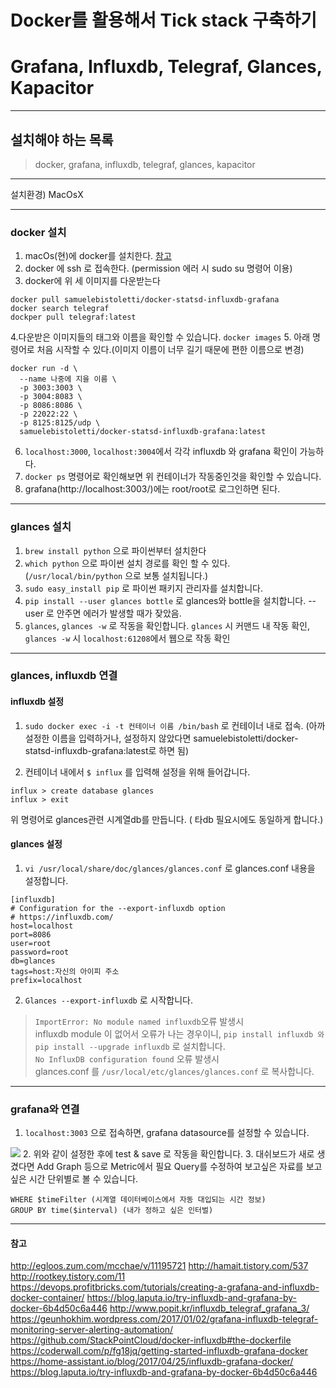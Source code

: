 # Docker를 활용해서 Tick stack 구축하기
# Grafana, Influxdb, Telegraf, Glances, Kapacitor

---

## 설치해야 하는 목록
> docker, grafana, influxdb, telegraf, glances, kapacitor

---

설치환경) MacOsX

---

### docker 설치

1. macOs(현)에 docker를 설치한다. [참고](http://pyrasis.com/book/DockerForTheReallyImpatient/Chapter02/02)
2. docker 에 ssh 로 접속한다. (permission 에러 시 sudo su 명령어 이용)
3. docker에 위 세 이미지를 다운받는다
```
docker pull samuelebistoletti/docker-statsd-influxdb-grafana
docker search telegraf
dockper pull telegraf:latest
```
4.다운받은 이미지들의 태그와 이름을 확인할 수 있습니다.
`docker images`
5. 아래 명령어로 처음 시작할 수 있다.(이미지 이름이 너무 길기 때문에 편한 이름으로 변경)
```
docker run -d \
  --name 나중에 지을 이름 \
  -p 3003:3003 \
  -p 3004:8083 \
  -p 8086:8086 \
  -p 22022:22 \
  -p 8125:8125/udp \
  samuelebistoletti/docker-statsd-influxdb-grafana:latest
```

6. `localhost:3000`, `localhost:3004`에서 각각 influxdb 와 grafana 확인이 가능하다.
7. `docker ps` 명령어로 확인해보면 위 컨테이너가 작동중인것을 확인할 수 있습니다.
8. grafana(http://localhost:3003/)에는 root/root로 로그인하면 된다.
---

### glances 설치

1. `brew install python` 으로 파이썬부터 설치한다
2. `which python` 으로 파이썬 설치 경로를 확인 할 수 있다. (`/usr/local/bin/python` 으로 보통 설치됩니다.)
3. `sudo easy_install pip` 로 파이썬 패키지 관리자를 설치합니다.
4. `pip install --user glances bottle` 로 glances와 bottle을 설치합니다.
--user 로 안주면 에러가 발생할 때가 잦았음.
5. `glances`, `glances -w` 로 작동을 확인합니다.
`glances` 시 커맨드 내 작동 확인, `glances -w` 시 `localhost:61208`에서 웹으로 작동 확인

---

### glances, influxdb 연결

#### influxdb 설정

1. `sudo docker exec -i -t 컨테이너 이름 /bin/bash` 로 컨테이너 내로 접속. (아까 설정한 이름을 입력하거나, 설정하지 않았다면 samuelebistoletti/docker-statsd-influxdb-grafana:latest로 하면 됨)

2. 컨테이너 내에서 `$ influx` 를 입력해 설정을 위해 들어갑니다.
```
influx > create database glances
influx > exit
```
위 명령어로 glances관련 시계열db를 만듭니다. ( 타db 필요시에도 동일하게 합니다.)

#### glances 설정

1. `vi /usr/local/share/doc/glances/glances.conf` 로 glances.conf 내용을 설정합니다.
```
[influxdb]
# Configuration for the --export-influxdb option
# https://influxdb.com/
host=localhost
port=8086
user=root
password=root
db=glances
tags=host:자신의 아이피 주소
prefix=localhost
```

2. `Glances --export-influxdb` 로 시작합니다.
> `ImportError: No module named influxdb`오류 발생시<br>
> influxdb module 이 없어서 오류가 나는 경우이니, `pip install influxdb 와 pip install --upgrade influxdb` 로 설치합니다.<br>
> `No InfluxDB configuration found` 오류 발생시<br>
> glances.conf 를 `/usr/local/etc/glances/glances.conf` 로 복사합니다.

---

### grafana와 연결

1. `localhost:3003` 으로 접속하면, grafana datasource를 설정할 수 있습니다.

![](http://pds27.egloos.com/pds/201512/06/18/a0105618_56642017135f9.png)
2. 위와 같이 설정한 후에 test & save 로 작동을 확인합니다.
3. 대쉬보드가 새로 생겼다면 Add Graph 등으로 Metric에서 필요 Query를 수정하여 보고싶은 자료를 보고싶은 시간 단위별로 볼 수 있습니다.
```
WHERE $timeFilter (시계열 데이터베이스에서 자동 대입되는 시간 정보)
GROUP BY time($interval) (내가 정하고 싶은 인터벌)
```

---

#### 참고

http://egloos.zum.com/mcchae/v/11195721
http://hamait.tistory.com/537
http://rootkey.tistory.com/11
https://devops.profitbricks.com/tutorials/creating-a-grafana-and-influxdb-docker-container/
https://blog.laputa.io/try-influxdb-and-grafana-by-docker-6b4d50c6a446
http://www.popit.kr/influxdb_telegraf_grafana_3/
https://geunhokhim.wordpress.com/2017/01/02/grafana-influxdb-telegraf-monitoring-server-alerting-automation/
https://github.com/StackPointCloud/docker-influxdb#the-dockerfile
https://coderwall.com/p/fg18jq/getting-started-influxdb-grafana-docker
https://home-assistant.io/blog/2017/04/25/influxdb-grafana-docker/
https://blog.laputa.io/try-influxdb-and-grafana-by-docker-6b4d50c6a446
